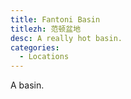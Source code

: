 ```yaml
---
title: Fantoni Basin
titlezh: 范顿盆地
desc: A really hot basin.
categories:
  - Locations
---
```


A basin.
